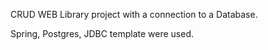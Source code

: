 CRUD WEB Library project with a connection to a Database.


Spring, Postgres, JDBC template were used.